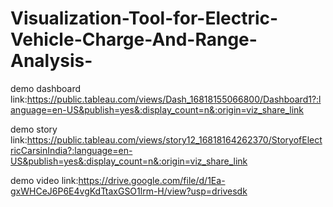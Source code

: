 # Visualization-Tool-for-Electric-Vehicle-Charge-And-Range-Analysis-

demo dashboard link:https://public.tableau.com/views/Dash_16818155066800/Dashboard1?:language=en-US&publish=yes&:display_count=n&:origin=viz_share_link

demo story link:https://public.tableau.com/views/story12_16818164262370/StoryofElectricCarsinIndia?:language=en-US&publish=yes&:display_count=n&:origin=viz_share_link

demo video link:https://drive.google.com/file/d/1Ea-gxWHCeJ6P6E4vgKdTtaxGSO1lrm-H/view?usp=drivesdk
